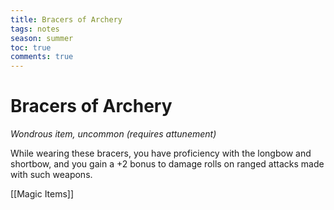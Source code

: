 ---title: Bracers of Archerytags: notesseason: summertoc: truecomments: true---
# Bracers of Archery

*Wondrous item, uncommon (requires attunement)*

While wearing these bracers, you have proficiency with the longbow and shortbow, and you gain a +2 bonus to damage rolls on ranged attacks made with such weapons.


[[Magic Items]]
